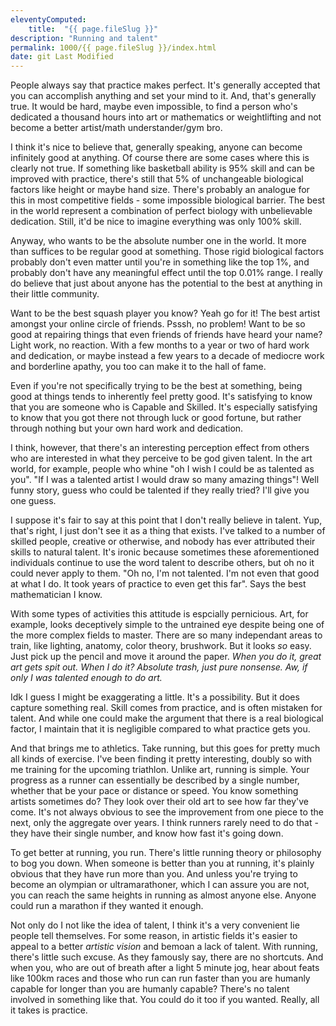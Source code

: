 ```yaml
---
eleventyComputed:
    title:  "{{ page.fileSlug }}"
description: "Running and talent"
permalink: 1000/{{ page.fileSlug }}/index.html
date: git Last Modified
---
```


People always say that practice makes perfect. It's generally accepted that you can accomplish anything and set your mind to it. And, that's generally true. It would be hard, maybe even impossible, to find a person who's dedicated a thousand hours into art or mathematics or weightlifting and not become a better artist/math understander/gym bro.

I think it's nice to believe that, generally speaking, anyone can become infinitely good at anything. Of course there are some cases where this is clearly not true. If something like basketball ability is 95% skill and can be improved with practice, there's still that 5% of unchangeable biological factors like height or maybe hand size. There's probably an analogue for this in most competitive fields - some impossible biological barrier. The best in the world represent a combination of perfect biology with unbelievable dedication. Still, it'd be nice to imagine everything was only 100% skill.

Anyway, who wants to be the absolute number one in the world. It more than suffices to be regular good at something. Those rigid biological factors probably don't even matter until you're in something like the top 1%, and probably don't have any meaningful effect until the top 0.01% range. I really do believe that just about anyone has the potential to the best at anything in their little community.

Want to be the best squash player you know? Yeah go for it! The best artist amongst your online circle of friends. Psssh, no problem! Want to be so good at repairing things that even friends of friends have heard your name? Light work, no reaction. With a few months to a year or two of hard work and dedication, or maybe instead a few years to a decade of mediocre work and borderline apathy, you too can make it to the hall of fame.

Even if you're not specifically trying to be the best at something, being good at things tends to inherently feel pretty good. It's satisfying to know that you are someone who is Capable and Skilled. It's especially satisfying to know that you got there not through luck or good fortune, but rather through nothing but your own hard work and dedication.

I think, however, that there's an interesting perception effect from others who are interested in what they perceive to be god given talent. In the art world, for example, people who whine "oh I wish I could be as talented as you". "If I was a talented artist I would draw so many amazing things"! Well funny story, guess who could be talented if they really tried? I'll give you one guess.

I suppose it's fair to say at this point that I don't really believe in talent. Yup, that's right, I just don't see it as a thing that exists. I've talked to a number of skilled people, creative or otherwise, and nobody has ever attributed their skills to natural talent. It's ironic because sometimes these aforementioned individuals continue to use the word talent to describe others, but oh no it could never apply to them. "Oh no, I'm not talented. I'm not even that good at what I do. It took years of practice to even get this far". Says the best mathematician I know.

With some types of activities this attitude is espcially pernicious. Art, for example, looks deceptively simple to the untrained eye despite being one of the more complex fields to master. There are so many independant areas to train, like lighting, anatomy, color theory, brushwork. But it looks _so_ easy. Just pick up the pencil and move it around the paper.
_When you do it, great art gets spit out. When I do it? Absolute trash, just pure nonsense. Aw, if only I was talented enough to do art._ 

Idk I guess I might be exaggerating a little. It's a possibility. But it does capture something real. Skill comes from practice, and is often mistaken for talent. And while one could make the argument that there is a real biological factor, I maintain that it is negligible compared to what practice gets you.

And that brings me to athletics. Take running, but this goes for pretty much all kinds of exercise. I've been finding it pretty interesting, doubly so with me training for the upcoming triathlon. Unlike art, running is simple. Your progress as a runner can essentially be described by a single number, whether that be your pace or distance or speed. You know something artists sometimes do? They look over their old art to see how far they've come. It's not always obvious to see the improvement from one piece to the next, only the aggregate over years. I think runners rarely need to do that - they have their single number, and know how fast it's going down.

To get better at running, you run. There's little running theory or philosophy to bog you down. When someone is better than you at running, it's plainly obvious that they have run more than you. And unless you're trying to become an olympian or ultramarathoner, which I can assure you are not, you can reach the same heights in running as almost anyone else. Anyone could run a marathon if they wanted it enough.

Not only do I not like the idea of talent, I think it's a very convenient lie people tell themselves. For some reason, in artistic fields it's easier to appeal to a better _artistic vision_ and bemoan a lack of talent. With running, there's little such excuse. As they famously say, there are no shortcuts. And when you, who are out of breath after a light 5 minute jog, hear about feats like 100km races and those who run can run faster than you are humanly capable for longer than you are humanly capable? There's no talent involved in something like that. You could do it too if you wanted. Really, all it takes is practice.